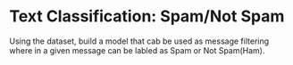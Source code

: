 # Text Classification: Spam/Not Spam

Using the dataset, build a model that cab be used as message filtering where in a given message can be labled as Spam or Not Spam(Ham).
